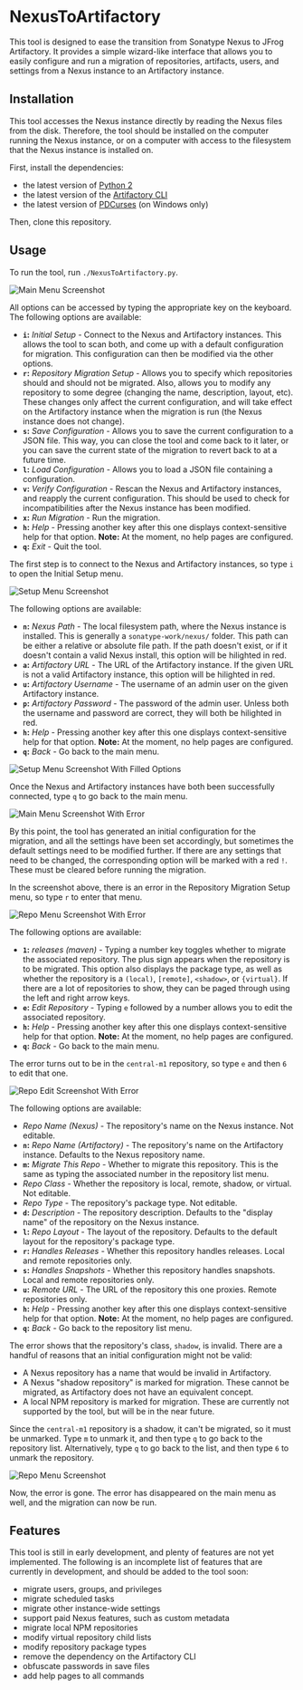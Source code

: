 NexusToArtifactory
==================

This tool is designed to ease the transition from Sonatype Nexus to JFrog
Artifactory. It provides a simple wizard-like interface that allows you to
easily configure and run a migration of repositories, artifacts, users, and
settings from a Nexus instance to an Artifactory instance.

Installation
------------

This tool accesses the Nexus instance directly by reading the Nexus files from
the disk. Therefore, the tool should be installed on the computer running the
Nexus instance, or on a computer with access to the filesystem that the Nexus
instance is installed on.

First, install the dependencies:
- the latest version of [Python 2][]
- the latest version of the [Artifactory CLI][]
- the latest version of [PDCurses][] (on Windows only)

[Python 2]:        https://www.python.org/downloads/
[Artifactory CLI]: https://bintray.com/jfrog/artifactory-cli-go/
[PDCurses]:        http://pdcurses.sourceforge.net/

Then, clone this repository.

Usage
-----

To run the tool, run `./NexusToArtifactory.py`.

![Main Menu Screenshot](doc/mainMenu.png)

All options can be accessed by typing the appropriate key on the keyboard. The
following options are available:
- **`i`:** *Initial Setup* - Connect to the Nexus and Artifactory instances.
  This allows the tool to scan both, and come up with a default configuration
  for migration. This configuration can then be modified via the other options.
- **`r`:** *Repository Migration Setup* - Allows you to specify which
  repositories should and should not be migrated. Also, allows you to modify any
  repository to some degree (changing the name, description, layout, etc). These
  changes only affect the current configuration, and will take effect on the
  Artifactory instance when the migration is run (the Nexus instance does not
  change).
- **`s`:** *Save Configuration* - Allows you to save the current configuration
  to a JSON file. This way, you can close the tool and come back to it later, or
  you can save the current state of the migration to revert back to at a future
  time.
- **`l`:** *Load Configuration* - Allows you to load a JSON file containing a
  configuration.
- **`v`:** *Verify Configuration* - Rescan the Nexus and Artifactory instances,
  and reapply the current configuration. This should be used to check for
  incompatibilities after the Nexus instance has been modified.
- **`x`:** *Run Migration* - Run the migration.
- **`h`:** *Help* - Pressing another key after this one displays
  context-sensitive help for that option. **Note:** At the moment, no help pages
  are configured.
- **`q`:** *Exit* - Quit the tool.

The first step is to connect to the Nexus and Artifactory instances, so type `i`
to open the Initial Setup menu.

![Setup Menu Screenshot](doc/setupMenu.png)

The following options are available:
- **`n`:** *Nexus Path* - The local filesystem path, where the Nexus instance is
  installed. This is generally a `sonatype-work/nexus/` folder. This path can be
  either a relative or absolute file path. If the path doesn't exist, or if it
  doesn't contain a valid Nexus install, this option will be hilighted in red.
- **`a`:** *Artifactory URL* - The URL of the Artifactory instance. If the given
  URL is not a valid Artifactory instance, this option will be hilighted in red.
- **`u`:** *Artifactory Username* - The username of an admin user on the given
  Artifactory instance.
- **`p`:** *Artifactory Password* - The password of the admin user. Unless both
  the username and password are correct, they will both be hilighted in red.
- **`h`:** *Help* - Pressing another key after this one displays
  context-sensitive help for that option. **Note:** At the moment, no help pages
  are configured.
- **`q`:** *Back* - Go back to the main menu.

![Setup Menu Screenshot With Filled Options](doc/setupFilled.png)

Once the Nexus and Artifactory instances have both been successfully connected,
type `q` to go back to the main menu.

![Main Menu Screenshot With Error](doc/mainErr.png)

By this point, the tool has generated an initial configuration for the
migration, and all the settings have been set accordingly, but sometimes the
default settings need to be modified further. If there are any settings that
need to be changed, the corresponding option will be marked with a red `!`.
These must be cleared before running the migration.

In the screenshot above, there is an error in the Repository Migration Setup
menu, so type `r` to enter that menu.

![Repo Menu Screenshot With Error](doc/reposErr.png)

The following options are available:
- **`1`:** *releases (maven)* - Typing a number key toggles whether to migrate
  the associated repository. The plus sign appears when the repository is to be
  migrated. This option also displays the package type, as well as whether the
  repository is a `(local)`, `[remote]`, `<shadow>`, or `{virtual}`. If there
  are a lot of repositories to show, they can be paged through using the left
  and right arrow keys.
- **`e`:** *Edit Repository* - Typing `e` followed by a number allows you to
  edit the associated repository.
- **`h`:** *Help* - Pressing another key after this one displays
  context-sensitive help for that option. **Note:** At the moment, no help pages
  are configured.
- **`q`:** *Back* - Go back to the main menu.

The error turns out to be in the `central-m1` repository, so type `e` and then
`6` to edit that one.

![Repo Edit Screenshot With Error](doc/repoErr.png)

The following options are available:
- *Repo Name (Nexus)* - The repository's name on the Nexus instance. Not
  editable.
- **`n`:** *Repo Name (Artifactory)* - The repository's name on the Artifactory
  instance. Defaults to the Nexus repository name.
- **`m`:** *Migrate This Repo* - Whether to migrate this repository. This is the
  same as typing the associated number in the repository list menu.
- *Repo Class* - Whether the repository is local, remote, shadow, or virtual.
  Not editable.
- *Repo Type* - The repository's package type. Not editable.
- **`d`:** *Description* - The repository description. Defaults to the "display
  name" of the repository on the Nexus instance.
- **`l`:** *Repo Layout* - The layout of the repository. Defaults to the default
  layout for the repository's package type.
- **`r`:** *Handles Releases* - Whether this repository handles releases. Local
  and remote repositories only.
- **`s`:** *Handles Snapshots* - Whether this repository handles snapshots.
  Local and remote repositories only.
- **`u`:** *Remote URL* - The URL of the repository this one proxies. Remote
  repositories only.
- **`h`:** *Help* - Pressing another key after this one displays
  context-sensitive help for that option. **Note:** At the moment, no help pages
  are configured.
- **`q`:** *Back* - Go back to the repository list menu.

The error shows that the repository's class, `shadow`, is invalid. There are a
handful of reasons that an initial configuration might not be valid:
- A Nexus repository has a name that would be invalid in Artifactory.
- A Nexus "shadow repository" is marked for migration. These cannot be migrated,
  as Artifactory does not have an equivalent concept.
- A local NPM repository is marked for migration. These are currently not
  supported by the tool, but will be in the near future.

Since the `central-m1` repository is a shadow, it can't be migrated, so it must
be unmarked. Type `m` to unmark it, and then type `q` to go back to the
repository list. Alternatively, type `q` to go back to the list, and then type
`6` to unmark the repository.

![Repo Menu Screenshot](doc/repos.png)

Now, the error is gone. The error has disappeared on the main menu as well, and
the migration can now be run.

Features
--------

This tool is still in early development, and plenty of features are not yet
implemented. The following is an incomplete list of features that are currently
in development, and should be added to the tool soon:
- migrate users, groups, and privileges
- migrate scheduled tasks
- migrate other instance-wide settings
- support paid Nexus features, such as custom metadata
- migrate local NPM repositories
- modify virtual repository child lists
- modify repository package types
- remove the dependency on the Artifactory CLI
- obfuscate passwords in save files
- add help pages to all commands

